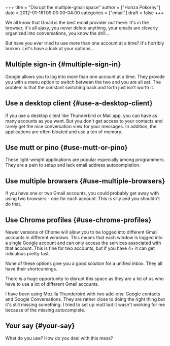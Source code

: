 +++
title = "Disrupt the multiple-gmail space"
author = ["Honza Pokorny"]
date = 2012-01-18T09:00:00-04:00
categories = ["email"]
draft = false
+++

We all know that Gmail is the best email provider out there. It's in the
browser, it's all ajaxy, you never delete anything, your emails are
cleverly organized into conversations, you know the drill...

But have you ever tried to use more than one account at a time? It's horribly
broken. Let's have a look at your options...


## Multiple sign-in {#multiple-sign-in}

Google allows you to log into more than one account at a time. They provide you
with a menu option to switch between the two and you are all set. The problem
is that the constant switching back and forth just isn't worth it.


## Use a desktop client {#use-a-desktop-client}

If you use a desktop client like Thunderbird or Mail.app, you can have as many
accounts as you want. But you don't get access to your contacts and rarely get
the nice conversation view for your messages. In addition, the applications are
often bloated and use a ton of memory.


## Use mutt or pino {#use-mutt-or-pino}

These light-weight applications are popular especially among programmers. They
are a pain to setup and lack email address autocompletion.


## Use multiple browsers {#use-multiple-browsers}

If you have one or two Gmail accounts, you could probably get away with using
two browsers - one for each account. This is silly and you shouldn't do that.


## Use Chrome profiles {#use-chrome-profiles}

Newer versions of Chome will allow you to be logged into different Gmail
accounts in different windows. This means that each window is logged into a
single Google account and can only access the services associated with that
account. This is fine for two accounts, but if you have 4+ it can get
ridiculous pretty fast.

None of these options give you a good solution for a unified inbox. They all
have their shortcomings.

There is a huge opportunity to disrupt this space as they are a lot of us who
have to use a lot of different Gmail accounts.

I have been using Mozilla Thunderbird with two add-ons: Google contacts and
Google Conversations. They are rather close to doing the right thing but it's
still missing something. I tried to set up mutt but it wasn't working for me
because of the missing autocomplete.


## Your say {#your-say}

What do you use? How do you deal with this mess?
